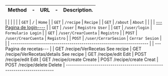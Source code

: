        
|        Method  |    -   |     URL   |  -           |           Description.     |
|----------------|--------|-----------|--------------|----------------------------|
|
|
|
| 
|
|        `GET`     |                `/`                  |              `Home`    |
|        `GET`     |             `/recipe`               |             `Recipe`   |
|        `GET`     |             `/about`                |              `About`   |
|
|
|                     [---Pagina de login----](url)
|
|        `GET`     |             `/user`                 |     `Registro User`    |
|        `GET`     |            `/user/login`            |     `Formulario Login` |
|        `GET`     |            `/user/CrearCuenta`      |      `Registro`        |
|        `POST`    |           `/user/CrearCuenta`       |      `Registro`        |
|        `POST`    |          `/user/CerrarSesion`       |      `Cerrar Sesion`   |
|
|      --------------------------------------------------------------------
|
|                      ---Pagina de recetas---
|
|        GET             /recipe/VerRecetas                     See recipe
|        GET             /recipe/VerRecetas/details             See recipe
|        GET             /recipe/edit                           Edit
|        POST            /recipe/edit                           Edit
|        GET             /recipe/create                         Create
|        POST            /recipe/create                         Creat
|        POST            /recipe/delete                         Delete
|  ------------------------------------------------------------------------
